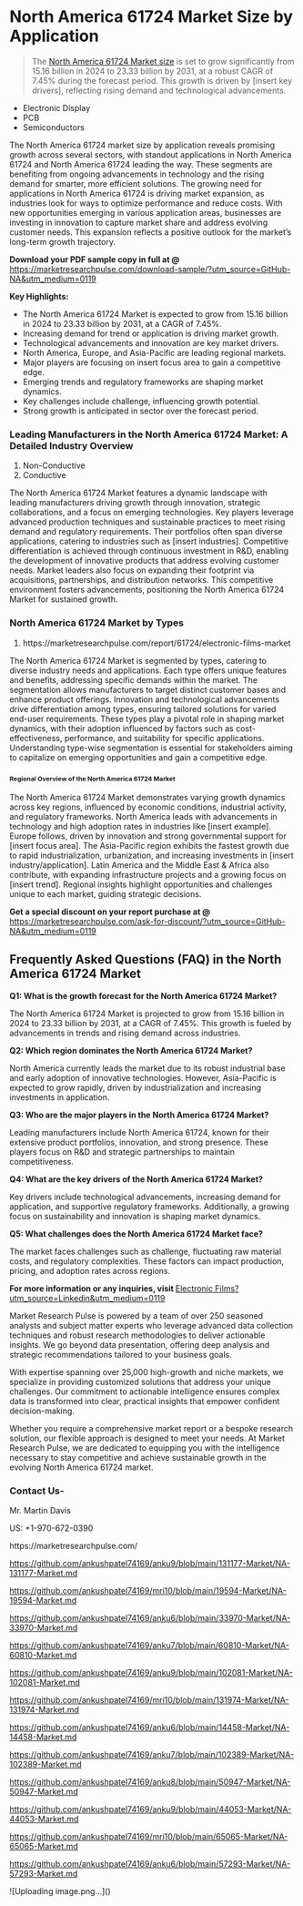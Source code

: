 <h1>North America 61724 Market&nbsp;Size by Application</h1><blockquote><p>The <a href="https://marketresearchpulse.com/download-sample/?utm_source=GitHub-NA&amp;utm_medium=0119">North America 61724 Market size</a> is set to grow significantly from 15.16 billion in 2024 to 23.33 billion by 2031, at a robust CAGR of 7.45% during the forecast period. This growth is driven by [insert key drivers], reflecting rising demand and technological advancements.</p></blockquote><ul><li>Electronic Display<li> PCB<li> Semiconductors</li></ul><p>The North America 61724 market size by application reveals promising growth across several sectors, with standout applications in North America 61724 and North America 61724 leading the way. These segments are benefiting from ongoing advancements in technology and the rising demand for smarter, more efficient solutions. The growing need for applications in North America 61724 is driving market expansion, as industries look for ways to optimize performance and reduce costs. With new opportunities emerging in various application areas, businesses are investing in innovation to capture market share and address evolving customer needs. This expansion reflects a positive outlook for the market’s long-term growth trajectory.</p><p><strong>Download your PDF sample copy in full at @ </strong><a href="https://marketresearchpulse.com/download-sample/?utm_source=GitHub-NA&amp;utm_medium=0119">https://marketresearchpulse.com/download-sample/?utm_source=GitHub-NA&amp;utm_medium=0119</a></p><p><strong>Key Highlights: </strong></p><ul><li>The North America 61724 Market is expected to grow from 15.16 billion in 2024 to 23.33 billion by 2031, at a CAGR of 7.45%.</li><li>Increasing demand for trend or application is driving market growth.</li><li>Technological advancements and innovation are key market drivers.</li><li>North America, Europe, and Asia-Pacific are leading regional markets.</li><li>Major players are focusing on insert focus area to gain a competitive edge.</li><li>Emerging trends and regulatory frameworks are shaping market dynamics.</li><li>Key challenges include challenge, influencing growth potential.</li><li>Strong growth is anticipated in sector over the forecast period.</li></ul><h3>Leading Manufacturers in the North America 61724 Market: A Detailed Industry Overview</h3><ol><li>Non-Conductive<li> Conductive</li></ol><div class="flex max-w-full flex-col flex-grow"><div class="min-h-8 text-message flex w-full flex-col items-end gap-2 whitespace-normal break-words [.text-message+&amp;]:mt-5" dir="auto" data-message-author-role="assistant" data-message-id="fd8432e4-4910-450d-b182-61b7bfb0a01f" data-message-model-slug="gpt-4o"><div class="flex w-full flex-col gap-1 empty:hidden first:pt-[3px]"><div class="markdown prose w-full break-words dark:prose-invert light"><p>The North America 61724 Market features a dynamic landscape with leading manufacturers driving growth through innovation, strategic collaborations, and a focus on emerging technologies. Key players leverage advanced production techniques and sustainable practices to meet rising demand and regulatory requirements. Their portfolios often span diverse applications, catering to industries such as [insert industries]. Competitive differentiation is achieved through continuous investment in R&amp;D, enabling the development of innovative products that address evolving customer needs. Market leaders also focus on expanding their footprint via acquisitions, partnerships, and distribution networks. This competitive environment fosters advancements, positioning the North America 61724 Market for sustained growth.</p></div></div></div></div><h3>North America 61724 Market by Types</h3><ol><li>https://marketresearchpulse.com/report/61724/electronic-films-market</li></ol><div class="flex max-w-full flex-col flex-grow"><div class="min-h-8 text-message flex w-full flex-col items-end gap-2 whitespace-normal break-words [.text-message+&amp;]:mt-5" dir="auto" data-message-author-role="assistant" data-message-id="084470be-0bb7-4664-bddf-5156b4f41249" data-message-model-slug="gpt-4o-mini"><div class="flex w-full flex-col gap-1 empty:hidden first:pt-[3px]"><div class="markdown prose w-full break-words dark:prose-invert light"><p>The North America 61724 Market is segmented by types, catering to diverse industry needs and applications. Each type offers unique features and benefits, addressing specific demands within the market. The segmentation allows manufacturers to target distinct customer bases and enhance product offerings. Innovation and technological advancements drive differentiation among types, ensuring tailored solutions for varied end-user requirements. These types play a pivotal role in shaping market dynamics, with their adoption influenced by factors such as cost-effectiveness, performance, and suitability for specific applications. Understanding type-wise segmentation is essential for stakeholders aiming to capitalize on emerging opportunities and gain a competitive edge.</p></div></div></div></div><h3><span style="font-size: 11px;">Regional Overview of the North America 61724 Market</span></h3><div class="flex max-w-full flex-col flex-grow"><div class="min-h-8 text-message flex w-full flex-col items-end gap-2 whitespace-normal break-words [.text-message+&amp;]:mt-5" dir="auto" data-message-author-role="assistant" data-message-id="e9038762-ce64-4e30-91c9-9bd413514231" data-message-model-slug="gpt-4o-mini"><div class="flex w-full flex-col gap-1 empty:hidden first:pt-[3px]"><div class="markdown prose w-full break-words dark:prose-invert light"><p>The North America 61724 Market demonstrates varying growth dynamics across key regions, influenced by economic conditions, industrial activity, and regulatory frameworks. North America leads with advancements in technology and high adoption rates in industries like [insert example]. Europe follows, driven by innovation and strong governmental support for [insert focus area]. The Asia-Pacific region exhibits the fastest growth due to rapid industrialization, urbanization, and increasing investments in [insert industry/application]. Latin America and the Middle East &amp; Africa also contribute, with expanding infrastructure projects and a growing focus on [insert trend]. Regional insights highlight opportunities and challenges unique to each market, guiding strategic decisions.</p></div></div></div></div><p><strong>Get a special discount on your report purchase at @ </strong><a href="https://marketresearchpulse.com/ask-for-discount/?utm_source=GitHub-NA&amp;utm_medium=0119">https://marketresearchpulse.com/ask-for-discount/?utm_source=GitHub-NA&amp;utm_medium=0119</a></p><h2>Frequently Asked Questions (FAQ) in the North America 61724 Market</h2><p><strong>Q1: What is the growth forecast for the North America 61724 Market?</strong></p><p>The North America 61724 Market is projected to grow from 15.16 billion in 2024 to 23.33 billion by 2031, at a CAGR of 7.45%. This growth is fueled by advancements in trends and rising demand across industries.</p><p><strong>Q2: Which region dominates the North America 61724 Market?</strong></p><p>North America currently leads the market due to its robust industrial base and early adoption of innovative technologies. However, Asia-Pacific is expected to grow rapidly, driven by industrialization and increasing investments in application.</p><p><strong>Q3: Who are the major players in the North America 61724 Market?</strong></p><p>Leading manufacturers include North America 61724, known for their extensive product portfolios, innovation, and strong presence. These players focus on R&amp;D and strategic partnerships to maintain competitiveness.</p><p><strong>Q4: What are the key drivers of the North America 61724 Market?</strong></p><p>Key drivers include technological advancements, increasing demand for application, and supportive regulatory frameworks. Additionally, a growing focus on sustainability and innovation is shaping market dynamics.</p><p><strong>Q5: What challenges does the North America 61724 Market face?</strong></p><p>The market faces challenges such as challenge, fluctuating raw material costs, and regulatory complexities. These factors can impact production, pricing, and adoption rates across regions.</p><p><strong>For more information or any inquiries, visit&nbsp;</strong><a href="Electronic Films?utm_source=Linkedin&utm_medium=0119">Electronic Films?utm_source=Linkedin&utm_medium=0119</a></p><p>Market Research Pulse is powered by a team of over 250 seasoned analysts and subject matter experts who leverage advanced data collection techniques and robust research methodologies to deliver actionable insights. We go beyond data presentation, offering deep analysis and strategic recommendations tailored to your business goals.</p><p>With expertise spanning over 25,000 high-growth and niche markets, we specialize in providing customized solutions that address your unique challenges. Our commitment to actionable intelligence ensures complex data is transformed into clear, practical insights that empower confident decision-making.</p><p>Whether you require a comprehensive market report or a bespoke research solution, our flexible approach is designed to meet your needs. At Market Research Pulse, we are dedicated to equipping you with the intelligence necessary to stay competitive and achieve sustainable growth in the evolving North America 61724 market.</p><h3><strong>Contact Us-</strong></h3><p>Mr. Martin Davis</p><p>US: +1-970-672-0390</p><p>https://marketresearchpulse.com/</p><p><a href="https://github.com/ankushpatel74169/anku9/blob/main/131177-Market/NA-131177-Market.md">https://github.com/ankushpatel74169/anku9/blob/main/131177-Market/NA-131177-Market.md</a></p><p><a href="https://github.com/ankushpatel74169/mri10/blob/main/19594-Market/NA-19594-Market.md">https://github.com/ankushpatel74169/mri10/blob/main/19594-Market/NA-19594-Market.md</a></p><p><a href="https://github.com/ankushpatel74169/anku6/blob/main/33970-Market/NA-33970-Market.md">https://github.com/ankushpatel74169/anku6/blob/main/33970-Market/NA-33970-Market.md</a></p><p><a href="https://github.com/ankushpatel74169/anku7/blob/main/60810-Market/NA-60810-Market.md">https://github.com/ankushpatel74169/anku7/blob/main/60810-Market/NA-60810-Market.md</a></p><p><a href="https://github.com/ankushpatel74169/anku9/blob/main/102081-Market/NA-102081-Market.md">https://github.com/ankushpatel74169/anku9/blob/main/102081-Market/NA-102081-Market.md</a></p><p><a href="https://github.com/ankushpatel74169/mri10/blob/main/131974-Market/NA-131974-Market.md">https://github.com/ankushpatel74169/mri10/blob/main/131974-Market/NA-131974-Market.md</a></p><p><a href="https://github.com/ankushpatel74169/anku6/blob/main/14458-Market/NA-14458-Market.md">https://github.com/ankushpatel74169/anku6/blob/main/14458-Market/NA-14458-Market.md</a></p><p><a href="https://github.com/ankushpatel74169/anku7/blob/main/102389-Market/NA-102389-Market.md">https://github.com/ankushpatel74169/anku7/blob/main/102389-Market/NA-102389-Market.md</a></p><p><a href="https://github.com/ankushpatel74169/anku8/blob/main/50947-Market/NA-50947-Market.md">https://github.com/ankushpatel74169/anku8/blob/main/50947-Market/NA-50947-Market.md</a></p><p><a href="https://github.com/ankushpatel74169/anku9/blob/main/44053-Market/NA-44053-Market.md">https://github.com/ankushpatel74169/anku9/blob/main/44053-Market/NA-44053-Market.md</a></p><p><a href="https://github.com/ankushpatel74169/mri10/blob/main/65065-Market/NA-65065-Market.md">https://github.com/ankushpatel74169/mri10/blob/main/65065-Market/NA-65065-Market.md</a></p><p><a href="https://github.com/ankushpatel74169/anku6/blob/main/57293-Market/NA-57293-Market.md">https://github.com/ankushpatel74169/anku6/blob/main/57293-Market/NA-57293-Market.md</a></p>
![Uploading image.png…]()
